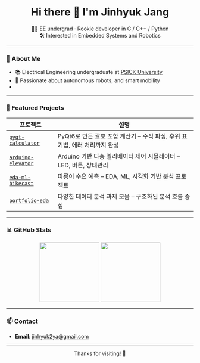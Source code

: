 <h1 align="center">Hi there 👋 I'm Jinhyuk Jang</h1>

<p align="center">
  👨‍💻 EE undergrad · Rookie developer in C / C++ / Python <br>
  🛠️ Interested in Embedded Systems and Robotics <br>
</p>

---

### 🚀 About Me

- 📚 Electrical Engineering undergraduate at [PSICK University](https://www.youtube.com/channel/UCGX5sP4ehBkihHwt5bs5wvg)
- 🤖 Passionate about autonomous robots, and smart mobility
- 
---

### 📌 Featured Projects

| 프로젝트 | 설명 |
|----------|------|
| [`pyqt-calculator`](https://github.com/jinhyuk2me/pyqt-calculator) | PyQt6로 만든 괄호 포함 계산기 – 수식 파싱, 후위 표기법, 에러 처리까지 완성 |
| [`arduino-elevator`](https://github.com/jinhyuk2me/arduino-elevator) | Arduino 기반 다층 엘리베이터 제어 시뮬레이터 – LED, 버튼, 상태관리 |
| [`eda-ml-bikecast`](https://github.com/jinhyuk2me/eda-ml-bikecast) | 따릉이 수요 예측 – EDA, ML, 시각화 기반 분석 프로젝트 |
| [`portfolio-eda`](https://github.com/jinhyuk2me/portfolio-eda) | 다양한 데이터 분석 과제 모음 – 구조화된 분석 흐름 중심 |

---

### 📊 GitHub Stats

<p align="center">
  <img src="https://github-readme-stats.vercel.app/api?username=jinhyuk2me&show_icons=true&theme=tokyonight" height="160"/>
  <img src="https://github-readme-stats.vercel.app/api/top-langs/?username=jinhyuk2me&layout=compact&theme=tokyonight" height="160"/>
</p>

---

### 📫 Contact

- **Email**: jinhyuk2ya@gmail.com  

---

<p align="center">Thanks for visiting! 🙌</p>
